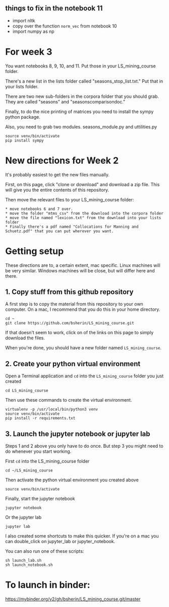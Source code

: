 ## things to fix in the notebook 11
- import nltk
- copy over the function `norm_vec` from notebook 10
- import numpy as np

# For week 3

You want notebooks 8, 9, 10, and 11. Put those in your LS_mining_course folder.

There's a new list in the lists folder called "seasons_stop_list.txt." Put that in your lists folder.

There are two new sub-folders in the corpora folder that you should grab. 
They are called "seasons" and "seasonscomparisondoc."

Finally, to do the nice printing of matrices you need to install the sympy python package.

Also, you need to grab two modules. seasons_module.py and uttilities.py

```
source venv/bin/activate
pip install sympy
```

# New directions for Week 2

It's probably easiest to get the new files manually. 

First, on this page, click "clone or download" and download a
zip file. This will give you the entire contents of this repository.

Then move the relevant files to your LS_mining_course folder:

    * move notebooks 6 and 7 over.
    * move the folder "mtms_csv" from the download into the corpora folder
    * move the file named "lexicon.txt" from the download into your lists folder
    * Finally there's a pdf named "Collocations for Manning and Schuetz.pdf" that you can put wherever you want.

# Getting setup

These directions are to, a certain extent, mac specific. Linux machines will be very similar. Windows machines will be close, but will differ here and there.

## 1. Copy stuff from this github repository

A first step is to copy the material from this repository to your own computer.
On a mac, I recommend that you do this in your home directory. 

```
cd ~
git clone https://github.com/bsherin/LS_mining_course.git
```

If that doesn't seem to work, click on of the links on this page to simply
download the files.

When you're done, you should have a new folder named `LS_mining_course`.

## 2. Create your python virtual environment

Open a Terminal application and `cd` into the `LS_mining_course` folder you just created

```
cd LS_mining_course
```
Then use these commands to create the virtual environment.

```
virtualenv -p /usr/local/bin/python3 venv
source venv/bin/activate
pip install -r requirements.txt
```

## 3. Launch the jupyter notebook or jupyter lab

Steps 1 and 2 above you only have to do once. But step 3 you might need to do
whenever you start working.

First `cd` into the LS_mining_course folder

```
cd ~/LS_mining_course
```

Then activate the python virtual environment you created above

```
source venv/bin/activate
```

Finally, start the jupyter notebook

```
jupyter notebook
```

Or the jupyter lab

```
jupyter lab
```

I also created some shortcuts to make this quicker.
If you're on a mac you can double_click on jupyter_lab or jupyter_notebook.

You can also run one of these scripts:

```
sh launch_lab.sh
sh launch_notebook.sh
```

# To launch in binder:

https://mybinder.org/v2/gh/bsherin/LS_mining_course.git/master

